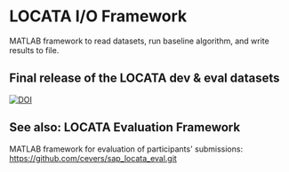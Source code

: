 # LOCATA I/O Framework

MATLAB framework to read datasets, run baseline algorithm, and write results to file.

## Final release of the LOCATA dev & eval datasets

[![DOI](https://zenodo.org/badge/DOI/10.5281/zenodo.3630471.svg)](https://doi.org/10.5281/zenodo.3630471)

## See also: LOCATA Evaluation Framework

MATLAB framework for evaluation of participants' submissions:
https://github.com/cevers/sap_locata_eval.git
